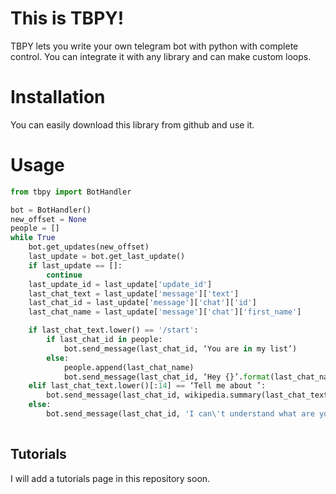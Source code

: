 # This is TBPY!

TBPY lets you write your own telegram bot with python with complete control. You can integrate it with any library and can make custom loops.


# Installation

You can easily download this library from github and use it.

# Usage

```python
from tbpy import BotHandler

bot = BotHandler()
new_offset = None
people = []
while True
    bot.get_updates(new_offset)
    last_update = bot.get_last_update()
    if last_update == []:
        continue
    last_update_id = last_update['update_id']
    last_chat_text = last_update['message']['text']
    last_chat_id = last_update['message']['chat']['id']
    last_chat_name = last_update['message']['chat']['first_name']

    if last_chat_text.lower() == '/start':
        if last_chat_id in people:
            bot.send_message(last_chat_id, ‘You are in my list’)
        else:
            people.append(last_chat_name)
            bot.send_message(last_chat_id, ‘Hey {}’.format(last_chat_name))
    elif last_chat_text.lower()[:14] == ‘Tell me about ’:
        bot.send_message(last_chat_id, wikipedia.summary(last_chat_text.lower()[15:]))
    else:
        bot.send_message(last_chat_id, 'I can\'t understand what are you saying.')
    
```

## Tutorials

I will add a tutorials page in this repository soon.
